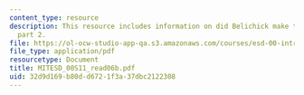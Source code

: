 ```yaml
---
content_type: resource
description: This resource includes information on did Belichick make the right call?
  part 2.
file: https://ol-ocw-studio-app-qa.s3.amazonaws.com/courses/esd-00-introduction-to-engineering-systems-spring-2011/32d9d169b80dd6721f3a37dbc2122308_MITESD_00S11_read06b.pdf
file_type: application/pdf
resourcetype: Document
title: MITESD_00S11_read06b.pdf
uid: 32d9d169-b80d-d672-1f3a-37dbc2122308
---
```

